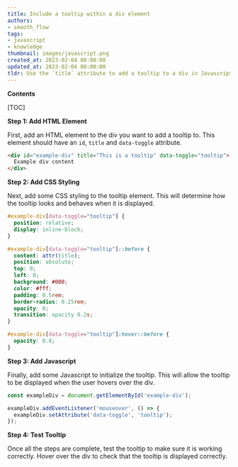 ```yaml
---
title: Include a tooltip within a div element
authors:
- smooth_flow
tags:
- javascript
- knowledge
thumbnail: images/javascript.png
created_at: 2023-02-04 00:00:00
updated_at: 2023-02-04 00:00:00
tldr: Use the `title` attribute to add a tooltip to a div in Javascript.
---
```


**Contents**

[TOC]

**Step 1: Add HTML Element**

First, add an HTML element to the div you want to add a tooltip to. This element should have an `id`, `title` and `data-toggle` attribute.

```html
<div id="example-div" title="This is a tooltip" data-toggle="tooltip">
  Example div content
</div>
```

**Step 2: Add CSS Styling**

Next, add some CSS styling to the tooltip element. This will determine how the tooltip looks and behaves when it is displayed.

```css
#example-div[data-toggle="tooltip"] {
  position: relative;
  display: inline-block;
}

#example-div[data-toggle="tooltip"]::before {
  content: attr(title);
  position: absolute;
  top: 0;
  left: 0;
  background: #000;
  color: #fff;
  padding: 0.5rem;
  border-radius: 0.25rem;
  opacity: 0;
  transition: opacity 0.2s;
}

#example-div[data-toggle="tooltip"]:hover::before {
  opacity: 0.8;
}
```

**Step 3: Add Javascript**

Finally, add some Javascript to initialize the tooltip. This will allow the tooltip to be displayed when the user hovers over the div.

```javascript
const exampleDiv = document.getElementById('example-div');

exampleDiv.addEventListener('mouseover', () => {
  exampleDiv.setAttribute('data-toggle', 'tooltip');
});
```

**Step 4: Test Tooltip**

Once all the steps are complete, test the tooltip to make sure it is working correctly. Hover over the div to check that the tooltip is displayed correctly.

